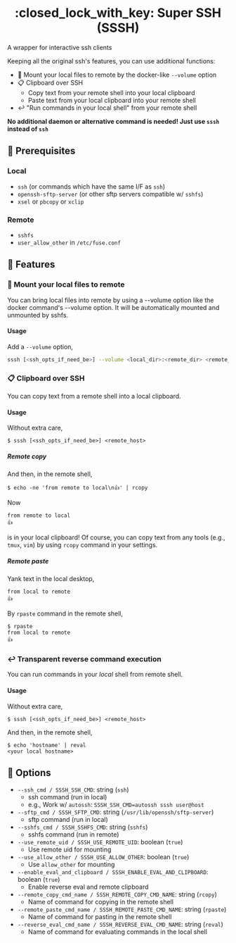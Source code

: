 <h1 align="center">:closed_lock_with_key: Super SSH (SSSH)</h1>

A wrapper for interactive ssh clients

Keeping all the original ssh's features, you can use additional functions:

* :open_file_folder: Mount your local files to remote by the docker-like `--volume` option
* :clipboard: Clipboard over SSH
    * Copy text from your remote shell into your local clipboard
    * Paste text from your local clipboard into your remote shell
* :leftwards_arrow_with_hook: "Run commands in your local shell" from your remote shell

**No additional daemon or alternative command is needed! Just use `sssh` instead of `ssh`**



## :paperclip: Prerequisites
### Local
* `ssh` (or commands which have the same I/F as `ssh`)
* `openssh-sftp-server` (or other sftp servers compatible w/ `sshfs`)
* `xsel` or `pbcopy` or `xclip`

### Remote
* `sshfs`
* `user_allow_other` in `/etc/fuse.conf`



## :trident: Features
### :open_file_folder: Mount your local files to remote
You can bring local files into remote by using a --volume option like the docker command's --volume option. It will be automatically mounted and unmounted by sshfs.

#### Usage
Add a `--volume` option,
```sh
sssh [<ssh_opts_if_need_be>] --volume <local_dir>:<remote_dir> <remote_host>
```


### :clipboard: Clipboard over SSH
You can copy text from a remote shell into a local clipboard.

#### Usage
Without extra care,
```console
$ sssh [<ssh_opts_if_need_be>] <remote_host>
```

##### Remote copy
And then, in the remote shell,
```console
$ echo -ne 'from remote to local\n👍' | rcopy
```

Now

```
from remote to local
👍
```

is in your local clipboard!
Of course, you can copy text from any tools (e.g., `tmux`, `vim`) by using `rcopy` command in your settings.

##### Remote paste
Yank text in the local desktop,
```
from local to remote
👍
```

By `rpaste` command in the remote shell,
```console
$ rpaste
from local to remote
👍
```


### :leftwards_arrow_with_hook: Transparent reverse command execution
You can run commands in your *local* shell from remote shell.

#### Usage
Without extra care,
```console
$ sssh [<ssh_opts_if_need_be>] <remote_host>
```

And then, in the remote shell,
```console
$ echo 'hostname' | reval
<your local hostname>
```



## :wrench: Options
* `--ssh_cmd / SSSH_SSH_CMD`: string (`ssh`)
    * ssh command (run in local)
    * e.g., Work w/ `autossh`: `SSSH_SSH_CMD=autossh sssh user@host`
* `--sftp_cmd / SSSH_SFTP_CMD`: string (`/usr/lib/openssh/sftp-server`)
    * sftp command (run in local)
* `--sshfs_cmd / SSSH_SSHFS_CMD`: string (`sshfs`)
    * sshfs command (run in remote)
* `--use_remote_uid / SSSH_USE_REMOTE_UID`: boolean (`true`)
    * Use remote uid for mounting
* `--use_allow_other / SSSH_USE_ALLOW_OTHER`: boolean (`true`)
    * Use `allow_other` for mounting
* `--enable_eval_and_clipboard / SSSH_ENABLE_EVAL_AND_CLIPBOARD`: boolean (`true`)
    * Enable reverse eval and remote clipboard
* `--remote_copy_cmd_name / SSSH_REMOTE_COPY_CMD_NAME`: string (`rcopy`)
    * Name of command for copying in the remote shell
* `--remote_paste_cmd_name / SSSH_REMOTE_PASTE_CMD_NAME`: string (`rpaste`)
    * Name of command for pasting in the remote shell
* `--reverse_eval_cmd_name / SSSH_REVERSE_EVAL_CMD_NAME`: string (`reval`)
    * Name of command for evaluating commands in the local shell

